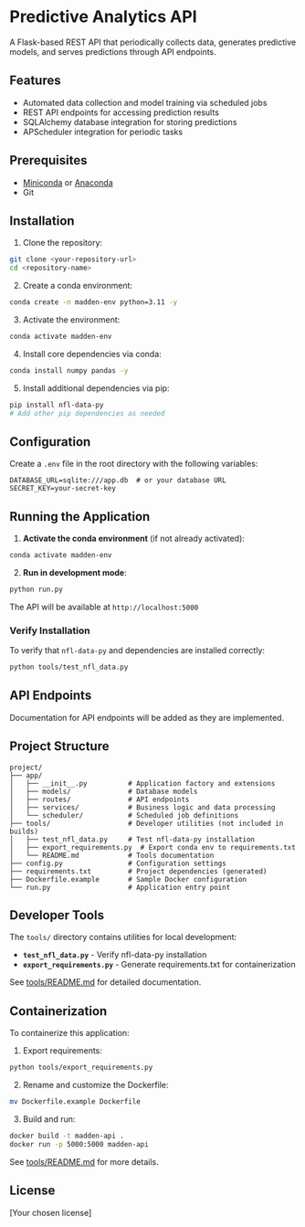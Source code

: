 # Predictive Analytics API

A Flask-based REST API that periodically collects data, generates predictive models, and serves predictions through API endpoints.

## Features

- Automated data collection and model training via scheduled jobs
- REST API endpoints for accessing prediction results
- SQLAlchemy database integration for storing predictions
- APScheduler integration for periodic tasks

## Prerequisites

- [Miniconda](https://docs.conda.io/en/latest/miniconda.html) or [Anaconda](https://www.anaconda.com/products/distribution)
- Git

## Installation

1. Clone the repository:
```bash
git clone <your-repository-url>
cd <repository-name>
```

2. Create a conda environment:
```bash
conda create -n madden-env python=3.11 -y
```

3. Activate the environment:
```bash
conda activate madden-env
```

4. Install core dependencies via conda:
```bash
conda install numpy pandas -y
```

5. Install additional dependencies via pip:
```bash
pip install nfl-data-py
# Add other pip dependencies as needed
```

## Configuration

Create a `.env` file in the root directory with the following variables:
```
DATABASE_URL=sqlite:///app.db  # or your database URL
SECRET_KEY=your-secret-key
```

## Running the Application

1. **Activate the conda environment** (if not already activated):
```bash
conda activate madden-env
```

2. **Run in development mode**:
```bash
python run.py
```

The API will be available at `http://localhost:5000`

### Verify Installation

To verify that `nfl-data-py` and dependencies are installed correctly:
```bash
python tools/test_nfl_data.py
```

## API Endpoints

Documentation for API endpoints will be added as they are implemented.

## Project Structure

```
project/
├── app/
│   ├── __init__.py          # Application factory and extensions
│   ├── models/              # Database models
│   ├── routes/              # API endpoints
│   ├── services/            # Business logic and data processing
│   └── scheduler/           # Scheduled job definitions
├── tools/                   # Developer utilities (not included in builds)
│   ├── test_nfl_data.py     # Test nfl-data-py installation
│   ├── export_requirements.py  # Export conda env to requirements.txt
│   └── README.md            # Tools documentation
├── config.py                # Configuration settings
├── requirements.txt         # Project dependencies (generated)
├── Dockerfile.example       # Sample Docker configuration
└── run.py                   # Application entry point
```

## Developer Tools

The `tools/` directory contains utilities for local development:

- **`test_nfl_data.py`** - Verify nfl-data-py installation
- **`export_requirements.py`** - Generate requirements.txt for containerization

See [tools/README.md](tools/README.md) for detailed documentation.

## Containerization

To containerize this application:

1. Export requirements:
```bash
python tools/export_requirements.py
```

2. Rename and customize the Dockerfile:
```bash
mv Dockerfile.example Dockerfile
```

3. Build and run:
```bash
docker build -t madden-api .
docker run -p 5000:5000 madden-api
```

See [tools/README.md](tools/README.md) for more details.

## License

[Your chosen license] 